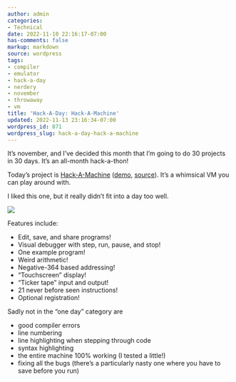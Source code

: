 ```yaml
---
author: admin
categories:
- Technical
date: 2022-11-10 22:16:17-07:00
has-comments: false
markup: markdown
source: wordpress
tags:
- compiler
- emulator
- hack-a-day
- nerdery
- november
- throwaway
- vm
title: 'Hack-A-Day: Hack-A-Machine'
updated: 2022-11-13 23:16:34-07:00
wordpress_id: 871
wordpress_slug: hack-a-day-hack-a-machine
---
```

It’s november, and I’ve decided this month that I’m going to do 30 projects in 30 days. It’s an all-month hack-a-thon!

Today’s project is [Hack-A-Machine](https://tilde.za3k.com/hackaday/machine/) ([demo](https://tilde.za3k.com/hackaday/machine/), [source](https://github.com/za3k/day10_machine)). It’s a whimsical VM you can play around with.

I liked this one, but it really didn’t fit into a day too well.

[![](https://blog.za3k.com/wp-content/uploads/2022/11/screenshot-9.png)](https://tilde.za3k.com/hackaday/machine/)

Features include:

-   Edit, save, and share programs!
-   Visual debugger with step, run, pause, and stop!
-   One example program!
-   Weird arithmetic!
-   Negative-364 based addressing!
-   “Touchscreen” display!
-   “Ticker tape” input and output!
-   21 never before seen instructions!
-   Optional registration!

Sadly not in the “one day” category are

-   good compiler errors
-   line numbering
-   line highlighting when stepping through code
-   syntax highlighting
-   the entire machine 100% working (I tested a little!)
-   fixing all the bugs (there’s a particularly nasty one where you have to save before you run)
